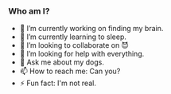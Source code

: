 ### Who am I?

<!-- **CharlieNoAngels/CharlieNoAngels** is a ✨ _special_ ✨ repository because its `README.md` (this file) appears on your GitHub profile. -->

- 🔭 I’m currently working on finding my brain.
- 🌱 I’m currently learning to sleep.
- 👯 I’m looking to collaborate on 😈
- 🤔 I’m looking for help with everything.
- 💬 Ask me about my dogs.
- 📫 How to reach me: Can you?
- ⚡ Fun fact: I'm not real.

